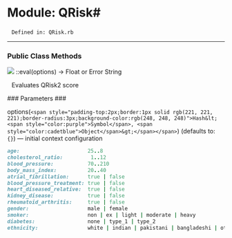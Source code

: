 # Module: QRisk#
        `Defined in: QRisk.rb`

---
### Public Class Methods ###
![](http://ruby-doc.org/images/brick.png) ::eval(options) → Float or Error String

        Evaluates QRisk2 score
  
###   Parameters ###

options(`<span style="padding-top:2px;border:1px solid rgb(221, 221, 221);border-radius:3px;background-color:rgb(248, 248, 248)">Hash&lt;<span style="color:purple">​Symbol</span>, <span style="color:cadetblue">Object</span>&gt;</span></span>`) (defaults to: `{}`) — initial context configuration

```ruby
age:                      25..8  
cholesterol_ratio:         1..12  
blood_pressure:           70..210  
body_mass_index:          20..40  
atrial_fibrillation:      true | false  
blood_pressure_treatment: true | false  
heart_diseased_relative:  true | false  
kidney_disease:           true | false  
rheumatoid_arthritis:     true | false  
gender:                   male | female  
smoker:                   non | ex | light | moderate | heavy  
diabetes:                 none | type_1 | type_2  
ethnicity:                white | indian | pakistani | bangladeshi | other_asian | black_caribbean | black_african | chinese | other  
```


